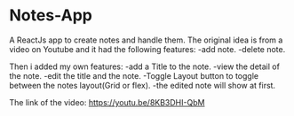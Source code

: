 # Notes-App

A ReactJs app to create notes and handle them.
The original idea is from a video on Youtube and it had the following features:
-add note.
-delete note.

Then i added my own features:
-add a Title to the note.
-view the detail of the note.
-edit the title and the note.
-Toggle Layout button to toggle between the notes layout(Grid or flex).
-the edited note will show at first.

The link of the video:
https://youtu.be/8KB3DHI-QbM
